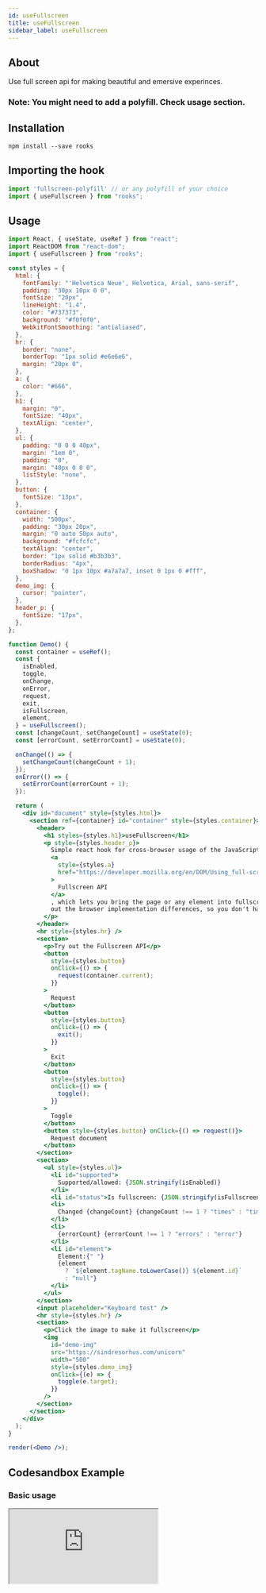 ```yaml
---
id: useFullscreen
title: useFullscreen
sidebar_label: useFullscreen
---
```


## About

Use full screen api for making beautiful and emersive experinces. 

### Note: You might need to add a polyfill. Check usage section.

## Installation

    npm install --save rooks

## Importing the hook

```javascript
import 'fullscreen-polyfill' // or any polyfill of your choice
import { useFullscreen } from "rooks";
```

## Usage

```jsx
import React, { useState, useRef } from "react";
import ReactDOM from "react-dom";
import { useFullscreen } from "rooks";

const styles = {
  html: {
    fontFamily: "'Helvetica Neue', Helvetica, Arial, sans-serif",
    padding: "30px 10px 0 0",
    fontSize: "20px",
    lineHeight: "1.4",
    color: "#737373",
    background: "#f0f0f0",
    WebkitFontSmoothing: "antialiased",
  },
  hr: {
    border: "none",
    borderTop: "1px solid #e6e6e6",
    margin: "20px 0",
  },
  a: {
    color: "#666",
  },
  h1: {
    margin: "0",
    fontSize: "40px",
    textAlign: "center",
  },
  ul: {
    padding: "0 0 0 40px",
    margin: "1em 0",
    padding: "0",
    margin: "40px 0 0 0",
    listStyle: "none",
  },
  button: {
    fontSize: "13px",
  },
  container: {
    width: "500px",
    padding: "30px 20px",
    margin: "0 auto 50px auto",
    background: "#fcfcfc",
    textAlign: "center",
    border: "1px solid #b3b3b3",
    borderRadius: "4px",
    boxShadow: "0 1px 10px #a7a7a7, inset 0 1px 0 #fff",
  },
  demo_img: {
    cursor: "pointer",
  },
  header_p: {
    fontSize: "17px",
  },
};

function Demo() {
  const container = useRef();
  const {
    isEnabled,
    toggle,
    onChange,
    onError,
    request,
    exit,
    isFullscreen,
    element,
  } = useFullscreen();
  const [changeCount, setChangeCount] = useState(0);
  const [errorCount, setErrorCount] = useState(0);

  onChange(() => {
    setChangeCount(changeCount + 1);
  });
  onError(() => {
    setErrorCount(errorCount + 1);
  });

  return (
    <div id="document" style={styles.html}>
      <section ref={container} id="container" style={styles.container}>
        <header>
          <h1 styles={styles.h1}>useFullscreen</h1>
          <p style={styles.header_p}>
            Simple react hook for cross-browser usage of the JavaScript{" "}
            <a
              style={styles.a}
              href="https://developer.mozilla.org/en/DOM/Using_full-screen_mode"
            >
              Fullscreen API
            </a>
            , which lets you bring the page or any element into fullscreen. Smoothens
            out the browser implementation differences, so you don't have too.
          </p>
        </header>
        <hr style={styles.hr} />
        <section>
          <p>Try out the Fullscreen API</p>
          <button
            style={styles.button}
            onClick={() => {
              request(container.current);
            }}
          >
            Request
          </button>
          <button
            style={styles.button}
            onClick={() => {
              exit();
            }}
          >
            Exit
          </button>
          <button
            style={styles.button}
            onClick={() => {
              toggle();
            }}
          >
            Toggle
          </button>
          <button style={styles.button} onClick={() => request()}>
            Request document
          </button>
        </section>
        <section>
          <ul style={styles.ul}>
            <li id="supported">
              Supported/allowed: {JSON.stringify(isEnabled)}
            </li>
            <li id="status">Is fullscreen: {JSON.stringify(isFullscreen)}</li>
            <li>
              Changed {changeCount} {changeCount !== 1 ? "times" : "time"}
            </li>
            <li>
              {errorCount} {errorCount !== 1 ? "errors" : "error"}
            </li>
            <li id="element">
              Element:{" "}
              {element
                ? `${element.tagName.toLowerCase()} ${element.id}`
                : "null"}
            </li>
          </ul>
        </section>
        <input placeholder="Keyboard test" />
        <hr style={styles.hr} />
        <section>
          <p>Click the image to make it fullscreen</p>
          <img
            id="demo-img"
            src="https://sindresorhus.com/unicorn"
            width="500"
            style={styles.demo_img}
            onClick={(e) => {
              toggle(e.target);
            }}
          />
        </section>
      </section>
    </div>
  );
}

render(<Demo />);
```

## Codesandbox Example

### Basic usage

<iframe src="https://codesandbox.io/embed/usefullscreen-jqnzu?fontsize=14&hidenavigation=1&theme=dark"
   style={{
    width: "100%",
    height: 500,
    border: 0,
    borderRadius: 4,
    overflow: "hidden"
  }} 
title="useFullscreen"
allow="accelerometer; ambient-light-sensor; camera; encrypted-media; geolocation; gyroscope; hid; microphone; midi; payment; usb; vr; xr-spatial-tracking"
sandbox="allow-forms allow-modals allow-popups allow-presentation allow-same-origin allow-scripts"
/>

## Join Bhargav's discord server

You can click on the floating discord icon at the bottom right of the screen and talk to us in our server.
